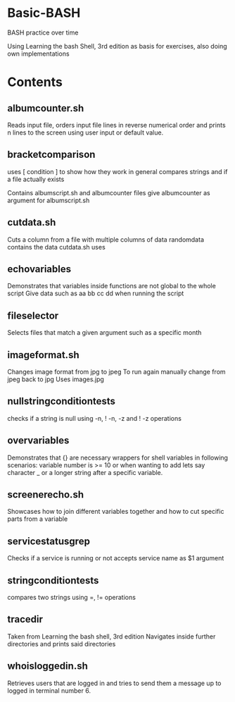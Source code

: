 # Basic-BASH
BASH practice over time

Using Learning the bash Shell, 3rd edition as basis for exercises, also doing own implementations

# Contents

## albumcounter.sh
Reads input file, orders input file lines in reverse numerical order
and prints n lines to the screen using user input or default value.

## bracketcomparison
uses [ condition ] to show how they work in general
compares strings and if a file actually exists

Contains albumscript.sh and albumcounter files
give albumcounter as argument for albumscript.sh

## cutdata.sh 
Cuts a column from a file with multiple columns of data
randomdata contains the data cutdata.sh uses

## echovariables
Demonstrates that variables inside functions are not global to the whole script
Give data such as aa bb cc dd when running the script

## fileselector
Selects files that match a given argument such as a specific month

## imageformat.sh
Changes image format from jpg to jpeg
To run again manually change from jpeg back to jpg
Uses images.jpg

## nullstringconditiontests
checks if a string is null using -n, ! -n, -z and ! -z operations

## overvariables
Demonstrates that {} are necessary wrappers for shell variables in following scenarios:
variable number is >= 10 or when wanting to add lets say character _ or a longer string
after a specific variable.

## screenerecho.sh
Showcases how to join different variables together and how to cut specific
parts from a variable

## servicestatusgrep
Checks if a service is running or not
accepts service name as $1 argument

## stringconditiontests
compares two strings using =, !=  operations

## tracedir
Taken from Learning the bash shell, 3rd edition
Navigates inside further directories and prints said directories

## whoisloggedin.sh

Retrieves users that are logged in and tries to send them a message
up to logged in terminal number 6.

